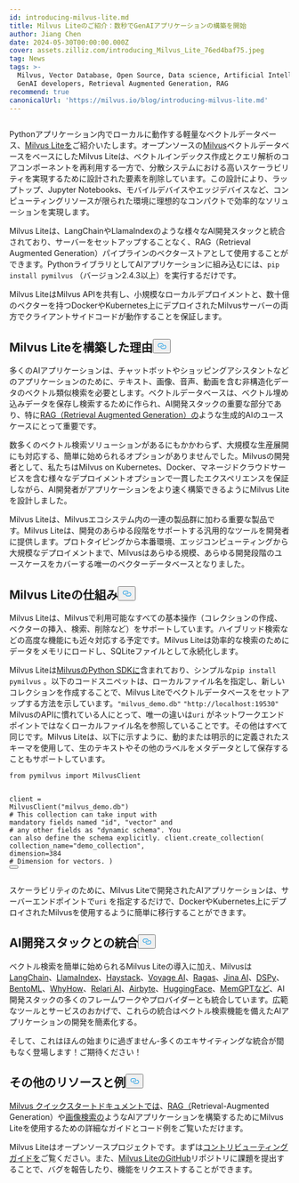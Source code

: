 ```yaml
---
id: introducing-milvus-lite.md
title: Milvus Liteのご紹介：数秒でGenAIアプリケーションの構築を開始
author: Jiang Chen
date: 2024-05-30T00:00:00.000Z
cover: assets.zilliz.com/introducing_Milvus_Lite_76ed4baf75.jpeg
tag: News
tags: >-
  Milvus, Vector Database, Open Source, Data science, Artificial Intelligence,
  GenAI developers, Retrieval Augmented Generation, RAG
recommend: true
canonicalUrl: 'https://milvus.io/blog/introducing-milvus-lite.md'
---
```

<p>
  <span class="img-wrapper">
    <img translate="no" src="https://assets.zilliz.com/2_72e444c8dc.JPG" alt="" class="doc-image" id="" />
    <span></span>
  </span>
</p>
<p>Pythonアプリケーション内でローカルに動作する軽量なベクトルデータベース、<a href="https://milvus.io/docs/milvus_lite.md">Milvus Liteを</a>ご紹介いたします。オープンソースの<a href="https://milvus.io/intro">Milvus</a>ベクトルデータベースをベースにしたMilvus Liteは、ベクトルインデックス作成とクエリ解析のコアコンポーネントを再利用する一方で、分散システムにおける高いスケーラビリティを実現するために設計された要素を削除しています。この設計により、ラップトップ、Jupyter Notebooks、モバイルデバイスやエッジデバイスなど、コンピューティングリソースが限られた環境に理想的なコンパクトで効率的なソリューションを実現します。</p>
<p>Milvus Liteは、LangChainやLlamaIndexのような様々なAI開発スタックと統合されており、サーバーをセットアップすることなく、RAG（Retrieval Augmented Generation）パイプラインのベクターストアとして使用することができます。PythonライブラリとしてAIアプリケーションに組み込むには、<code translate="no">pip install pymilvus</code> （バージョン2.4.3以上）を実行するだけです。</p>
<p>Milvus LiteはMilvus APIを共有し、小規模なローカルデプロイメントと、数十億のベクターを持つDockerやKubernetes上にデプロイされたMilvusサーバーの両方でクライアントサイドコードが動作することを保証します。</p>
<h2 id="Why-We-Built-Milvus-Lite" class="common-anchor-header">Milvus Liteを構築した理由<button data-href="#Why-We-Built-Milvus-Lite" class="anchor-icon" translate="no">
      <svg translate="no"
        aria-hidden="true"
        focusable="false"
        height="20"
        version="1.1"
        viewBox="0 0 16 16"
        width="16"
      >
        <path
          fill="#0092E4"
          fill-rule="evenodd"
          d="M4 9h1v1H4c-1.5 0-3-1.69-3-3.5S2.55 3 4 3h4c1.45 0 3 1.69 3 3.5 0 1.41-.91 2.72-2 3.25V8.59c.58-.45 1-1.27 1-2.09C10 5.22 8.98 4 8 4H4c-.98 0-2 1.22-2 2.5S3 9 4 9zm9-3h-1v1h1c1 0 2 1.22 2 2.5S13.98 12 13 12H9c-.98 0-2-1.22-2-2.5 0-.83.42-1.64 1-2.09V6.25c-1.09.53-2 1.84-2 3.25C6 11.31 7.55 13 9 13h4c1.45 0 3-1.69 3-3.5S14.5 6 13 6z"
        ></path>
      </svg>
    </button></h2><p>多くのAIアプリケーションは、チャットボットやショッピングアシスタントなどのアプリケーションのために、テキスト、画像、音声、動画を含む非構造化データのベクトル類似検索を必要とします。ベクトルデータベースは、ベクトル埋め込みデータを保存し検索するために作られ、AI開発スタックの重要な部分であり、特に<a href="https://zilliz.com/learn/Retrieval-Augmented-Generation">RAG（Retrieval Augmented Generation）の</a>ような生成的AIのユースケースにとって重要です。</p>
<p>数多くのベクトル検索ソリューションがあるにもかかわらず、大規模な生産展開にも対応する、簡単に始められるオプションがありませんでした。Milvusの開発者として、私たちはMilvus on Kubernetes、Docker、マネージドクラウドサービスを含む様々なデプロイメントオプションで一貫したエクスペリエンスを保証しながら、AI開発者がアプリケーションをより速く構築できるようにMilvus Liteを設計しました。</p>
<p>Milvus Liteは、Milvusエコシステム内の一連の製品群に加わる重要な製品です。Milvus Liteは、開発のあらゆる段階をサポートする汎用的なツールを開発者に提供します。プロトタイピングから本番環境、エッジコンピューティングから大規模なデプロイメントまで、Milvusはあらゆる規模、あらゆる開発段階のユースケースをカバーする唯一のベクターデータベースとなりました。</p>
<h2 id="How-Milvus-Lite-Works" class="common-anchor-header">Milvus Liteの仕組み<button data-href="#How-Milvus-Lite-Works" class="anchor-icon" translate="no">
      <svg translate="no"
        aria-hidden="true"
        focusable="false"
        height="20"
        version="1.1"
        viewBox="0 0 16 16"
        width="16"
      >
        <path
          fill="#0092E4"
          fill-rule="evenodd"
          d="M4 9h1v1H4c-1.5 0-3-1.69-3-3.5S2.55 3 4 3h4c1.45 0 3 1.69 3 3.5 0 1.41-.91 2.72-2 3.25V8.59c.58-.45 1-1.27 1-2.09C10 5.22 8.98 4 8 4H4c-.98 0-2 1.22-2 2.5S3 9 4 9zm9-3h-1v1h1c1 0 2 1.22 2 2.5S13.98 12 13 12H9c-.98 0-2-1.22-2-2.5 0-.83.42-1.64 1-2.09V6.25c-1.09.53-2 1.84-2 3.25C6 11.31 7.55 13 9 13h4c1.45 0 3-1.69 3-3.5S14.5 6 13 6z"
        ></path>
      </svg>
    </button></h2><p>Milvus Liteは、Milvusで利用可能なすべての基本操作（コレクションの作成、ベクターの挿入、検索、削除など）をサポートしています。ハイブリッド検索などの高度な機能にも近々対応する予定です。Milvus Liteは効率的な検索のためにデータをメモリにロードし、SQLiteファイルとして永続化します。</p>
<p>Milvus Liteは<a href="https://github.com/milvus-io/pymilvus">MilvusのPython SDKに</a>含まれており、シンプルな<code translate="no">pip install pymilvus</code> 。以下のコードスニペットは、ローカルファイル名を指定し、新しいコレクションを作成することで、Milvus Liteでベクトルデータベースをセットアップする方法を示しています。<code translate="no">&quot;milvus_demo.db&quot;</code> <code translate="no">&quot;http://localhost:19530&quot;</code> MilvusのAPIに慣れている人にとって、唯一の違いは<code translate="no">uri</code> がネットワークエンドポイントではなくローカルファイル名を参照していることです。その他はすべて同じです。Milvus Liteは、以下に示すように、動的または明示的に定義されたスキーマを使用して、生のテキストやその他のラベルをメタデータとして保存することもサポートしています。</p>
<pre><code translate="no"><span class="hljs-keyword">from</span> pymilvus <span class="hljs-keyword">import</span> MilvusClient

client = MilvusClient(<span class="hljs-string">&quot;milvus_demo.db&quot;</span>)
<span class="hljs-comment"># This collection can take input with mandatory fields named &quot;id&quot;, &quot;vector&quot; and</span>
<span class="hljs-comment"># any other fields as &quot;dynamic schema&quot;. You can also define the schema explicitly.</span>
client.create_collection(
    collection_name=<span class="hljs-string">&quot;demo_collection&quot;</span>,
    dimension=<span class="hljs-number">384</span>  <span class="hljs-comment"># Dimension for vectors.</span>
)
<button class="copy-code-btn"></button></code></pre>
<p>スケーラビリティのために、Milvus Liteで開発されたAIアプリケーションは、サーバーエンドポイントで<code translate="no">uri</code> を指定するだけで、DockerやKubernetes上にデプロイされたMilvusを使用するように簡単に移行することができます。</p>
<h2 id="Integration-with-AI-Development-Stack" class="common-anchor-header">AI開発スタックとの統合<button data-href="#Integration-with-AI-Development-Stack" class="anchor-icon" translate="no">
      <svg translate="no"
        aria-hidden="true"
        focusable="false"
        height="20"
        version="1.1"
        viewBox="0 0 16 16"
        width="16"
      >
        <path
          fill="#0092E4"
          fill-rule="evenodd"
          d="M4 9h1v1H4c-1.5 0-3-1.69-3-3.5S2.55 3 4 3h4c1.45 0 3 1.69 3 3.5 0 1.41-.91 2.72-2 3.25V8.59c.58-.45 1-1.27 1-2.09C10 5.22 8.98 4 8 4H4c-.98 0-2 1.22-2 2.5S3 9 4 9zm9-3h-1v1h1c1 0 2 1.22 2 2.5S13.98 12 13 12H9c-.98 0-2-1.22-2-2.5 0-.83.42-1.64 1-2.09V6.25c-1.09.53-2 1.84-2 3.25C6 11.31 7.55 13 9 13h4c1.45 0 3-1.69 3-3.5S14.5 6 13 6z"
        ></path>
      </svg>
    </button></h2><p>ベクトル検索を簡単に始められるMilvus Liteの導入に加え、Milvusは<a href="https://python.langchain.com/v0.2/docs/integrations/vectorstores/milvus/">LangChain</a>、<a href="https://docs.llamaindex.ai/en/stable/examples/vector_stores/MilvusIndexDemo/">LlamaIndex</a>、<a href="https://haystack.deepset.ai/integrations/milvus-document-store">Haystack</a>、<a href="https://blog.voyageai.com/2024/05/30/semantic-search-with-milvus-lite-and-voyage-ai/">Voyage AI</a>、<a href="https://milvus.io/docs/integrate_with_ragas.md">Ragas</a>、<a href="https://jina.ai/news/implementing-a-chat-history-rag-with-jina-ai-and-milvus-lite/">Jina AI</a>、<a href="https://dspy-docs.vercel.app/docs/deep-dive/retrieval_models_clients/MilvusRM">DSPy</a>、<a href="https://www.bentoml.com/blog/building-a-rag-app-with-bentocloud-and-milvus-lite">BentoML</a>、<a href="https://chiajy.medium.com/70873c7576f1">WhyHow</a>、<a href="https://blog.relari.ai/case-study-using-synthetic-data-to-benchmark-rag-systems-be324904ace1">Relari AI</a>、<a href="https://docs.airbyte.com/integrations/destinations/milvus">Airbyte</a>、<a href="https://milvus.io/docs/integrate_with_hugging-face.md">HuggingFace</a>、<a href="https://memgpt.readme.io/docs/storage#milvus">MemGPTなど</a>、AI開発スタックの多くのフレームワークやプロバイダーとも統合しています。広範なツールとサービスのおかげで、これらの統合はベクトル検索機能を備えたAIアプリケーションの開発を簡素化する。</p>
<p>そして、これはほんの始まりに過ぎません-多くのエキサイティングな統合が間もなく登場します！ご期待ください！</p>
<h2 id="More-Resources-and-Examples" class="common-anchor-header">その他のリソースと例<button data-href="#More-Resources-and-Examples" class="anchor-icon" translate="no">
      <svg translate="no"
        aria-hidden="true"
        focusable="false"
        height="20"
        version="1.1"
        viewBox="0 0 16 16"
        width="16"
      >
        <path
          fill="#0092E4"
          fill-rule="evenodd"
          d="M4 9h1v1H4c-1.5 0-3-1.69-3-3.5S2.55 3 4 3h4c1.45 0 3 1.69 3 3.5 0 1.41-.91 2.72-2 3.25V8.59c.58-.45 1-1.27 1-2.09C10 5.22 8.98 4 8 4H4c-.98 0-2 1.22-2 2.5S3 9 4 9zm9-3h-1v1h1c1 0 2 1.22 2 2.5S13.98 12 13 12H9c-.98 0-2-1.22-2-2.5 0-.83.42-1.64 1-2.09V6.25c-1.09.53-2 1.84-2 3.25C6 11.31 7.55 13 9 13h4c1.45 0 3-1.69 3-3.5S14.5 6 13 6z"
        ></path>
      </svg>
    </button></h2><p><a href="https://milvus.io/docs/quickstart.md">Milvus クイックスタートドキュメントでは</a>、<a href="https://github.com/milvus-io/bootcamp/blob/master/bootcamp/tutorials/quickstart/build_RAG_with_milvus.ipynb">RAG（</a>Retrieval-Augmented Generation）や<a href="https://github.com/milvus-io/bootcamp/blob/master/bootcamp/tutorials/quickstart/image_search_with_milvus.ipynb">画像検索の</a>ようなAIアプリケーションを構築するためにMilvus Liteを使用するための詳細なガイドとコード例をご覧いただけます。</p>
<p>Milvus Liteはオープンソースプロジェクトです。まずは<a href="https://github.com/milvus-io/milvus-lite/blob/main/CONTRIBUTING.md">コントリビューティングガイドを</a>ご覧ください。また、<a href="https://github.com/milvus-io/milvus-lite">Milvus LiteのGitHub</a>リポジトリに課題を提出することで、バグを報告したり、機能をリクエストすることができます。</p>
